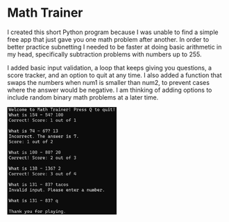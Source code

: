 # Math Trainer

I created this short Python program because I was unable to find a simple free app that just gave you one math problem after another. In order to better practice subnetting I needed to be faster at doing basic arithmetic in my head, specifically subtraction problems with numbers up to 255.

I added basic input validation, a loop that keeps giving you questions, a score tracker, and an option to quit at any time. I also added a function that swaps the numbers when num1 is smaller than num2, to prevent cases where the answer would be negative. I am thinking of adding options to include random binary math problems at a later time.

<img src="./img/demo.png" width="50%">